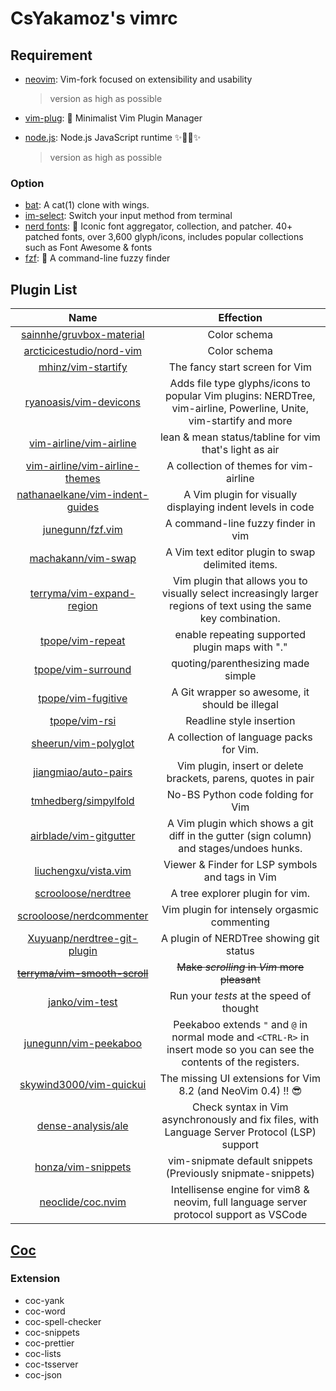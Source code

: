 # CsYakamoz's vimrc

## Requirement

- [neovim](https://github.com/neovim/neovim): Vim-fork focused on extensibility and usability

  > version as high as possible

- [vim-plug](https://github.com/junegunn/vim-plug): 🌺 Minimalist Vim Plugin Manager

- [node.js](https://github.com/nodejs/node): Node.js JavaScript runtime ✨🐢🚀✨

  > version as high as possible

### Option

- [bat](https://github.com/sharkdp/bat): A cat(1) clone with wings.
- [im-select](https://github.com/daipeihust/im-select): Switch your input method from terminal
- [nerd fonts](https://github.com/ryanoasis/nerd-fonts): 🔡 Iconic font aggregator, collection, and patcher. 40+ patched fonts, over 3,600 glyph/icons, includes popular collections such as Font Awesome & fonts
- [fzf](https://github.com/junegunn/fzf): 🌸 A command-line fuzzy finder

## Plugin List

|                                         Name                                         |                                                        Effection                                                        |
| :----------------------------------------------------------------------------------: | :---------------------------------------------------------------------------------------------------------------------: |
|       [sainnhe/gruvbox-material](https://github.com/sainnhe/gruvbox-material)        |                                                      Color schema                                                       |
|        [arcticicestudio/nord-vim](https://gitu.com/arcticicestudio/nord-vim)         |                                                      Color schema                                                       |
|             [mhinz/vim-startify](https://github.com/mhinz/vim-startify)              |                                             The fancy start screen for Vim                                              |
|          [ryanoasis/vim-devicons](http://github.com/ryanoasis/vim-devicons)          |   Adds file type glyphs/icons to popular Vim plugins: NERDTree, vim-airline, Powerline, Unite, vim-startify and more    |
|         [vim-airline/vim-airline](http://github.com/vim-airline/vim-airline)         |                                 lean & mean status/tabline for vim that's light as air                                  |
|  [vim-airline/vim-airline-themes](http://github.com/vim-airline/vim-airline-themes)  |                                         A collection of themes for vim-airline                                          |
| [nathanaelkane/vim-indent-guides](http://github.com/nathanaelkane/vim-indent-guides) |                               A Vim plugin for visually displaying indent levels in code                                |
|                [junegunn/fzf.vim](http://github.com/junegunn/fzf.vim)                |                                           A command-line fuzzy finder in vim                                            |
|              [machakann/vim-swap](http://github.com/machakann/vim-swap)              |                                    A Vim text editor plugin to swap delimited items.                                    |
|       [terryma/vim-expand-region](http://github.com/terryma/vim-expand-region)       |    Vim plugin that allows you to visually select increasingly larger regions of text using the same key combination.    |
|                [tpope/vim-repeat](http://github.com/tpope/vim-repeat)                |                                     enable repeating supported plugin maps with "."                                     |
|              [tpope/vim-surround](http://github.com/tpope/vim-surround)              |                                           quoting/parenthesizing made simple                                            |
|              [tpope/vim-fugitive](http://github.com/tpope/vim-fugitive)              |                                     A Git wrapper so awesome, it should be illegal                                      |
|                   [tpope/vim-rsi](http://github.com/tpope/vim-rsi)                   |                                                Readline style insertion                                                 |
|            [sheerun/vim-polyglot](http://github.com/sheerun/vim-polyglot)            |                                         A collection of language packs for Vim.                                         |
|            [jiangmiao/auto-pairs](http://github.com/jiangmiao/auto-pairs)            |                              Vim plugin, insert or delete brackets, parens, quotes in pair                              |
|            [tmhedberg/simpylfold](http://github.com/tmhedberg/simpylfold)            |                                            No-BS Python code folding for Vim                                            |
|          [airblade/vim-gitgutter](http://github.com/airblade/vim-gitgutter)          |                A Vim plugin which shows a git diff in the gutter (sign column) and stages/undoes hunks.                 |
|            [liuchengxu/vista.vim](http://github.com/liuchengxu/vista.vim)            |                                     Viewer & Finder for LSP symbols and tags in Vim                                     |
|             [scrooloose/nerdtree](http://github.com/scrooloose/nerdtree)             |                                             A tree explorer plugin for vim.                                             |
|        [scrooloose/nerdcommenter](http://github.com/scrooloose/nerdcommenter)        |                                      Vim plugin for intensely orgasmic commenting                                       |
|     [Xuyuanp/nerdtree-git-plugin](http://github.com/Xuyuanp/nerdtree-git-plugin)     |                                         A plugin of NERDTree showing git status                                         |
|    ~~[terryma/vim-smooth-scroll](https://github.com/terryma/vim-smooth-scroll)~~     |                                       ~~Make _scrolling_ in _Vim_ more pleasant~~                                       |
|                  [janko/vim-test](http://github.com/janko/vim-test)                  |                                        Run your _tests_ at the speed of thought                                         |
|           [junegunn/vim-peekaboo](http://github.com/junegunn/vim-peekaboo)           | Peekaboo extends `"` and `@` in normal mode and `<CTRL-R>` in insert mode so you can see the contents of the registers. |
|         [skywind3000/vim-quickui](http://github.com/skywind3000/vim-quickui)         |                              The missing UI extensions for Vim 8.2 (and NeoVim 0.4) !! 😎                               |
|              [dense-analysis/ale](http://github.com/dense-analysis/ale)              |              Check syntax in Vim asynchronously and fix files, with Language Server Protocol (LSP) support              |
|              [honza/vim-snippets](http://github.com/honza/vim-snippets)              |                              vim-snipmate default snippets (Previously snipmate-snippets)                               |
|               [neoclide/coc.nvim](http://github.com/neoclide/coc.nvim)               |                 Intellisense engine for vim8 & neovim, full language server protocol support as VSCode                  |

## [Coc](https://github.com/neoclide/coc.nvim)

### Extension

- coc-yank
- coc-word
- coc-spell-checker
- coc-snippets
- coc-prettier
- coc-lists
- coc-tsserver
- coc-json

